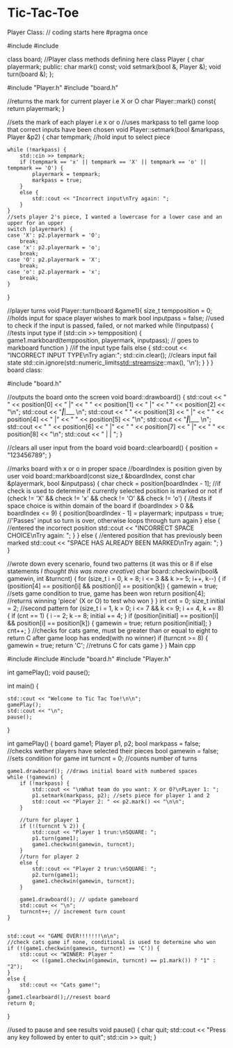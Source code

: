 # Tic-Tac-Toe
Player Class:
// coding starts here
#pragma once

#include <iostream>
#include <limits>

class board;
//Player class methods defining here
class Player
{
    char playermark;
public:
    char mark() const;
    void setmark(bool &, Player &);
    void turn(board &);
};

#include "Player.h"
#include "board.h"

//returns the mark for current player i.e X or O
char Player::mark() const{
    return playermark;
}

//sets the mark of each player i.e x or o
//uses markpass to tell game loop that correct inputs have been chosen
void Player::setmark(bool &markpass, Player &p2) {
    char tempmark; //hold input to select piece

    while (!markpass) {
        std::cin >> tempmark;
        if (tempmark == 'x' || tempmark == 'X' || tempmark == 'o' || tempmark == 'O') {
            playermark = tempmark;
            markpass = true;
        }
        else {
            std::cout << "Incorrect input\nTry again: ";
        }
    }
    //sets player 2's piece, I wanted a lowercase for a lower case and an upper for an upper
    switch (playermark) {
    case 'X': p2.playermark = 'O';
        break;
    case 'x': p2.playermark = 'o';
        break;
    case 'O': p2.playermark = 'X';
        break;
    case 'o': p2.playermark = 'x';
        break;
    }
}

//player turns
void Player::turn(board &game1){
    size_t tempposition = 0; //holds input for space player wishes to mark
    bool inputpass = false; //used to check if the input is passed, failed, or not marked
    while (!inputpass) {
        //tests input type
        if (std::cin >> tempposition) {
            game1.markboard(tempposition, playermark, inputpass); // goes to markboard function
        }
        //if the input type fails
        else {
            std::cout << "INCORRECT INPUT TYPE\nTry agian:";
            std::cin.clear(); //clears input fail state
            std::cin.ignore(std::numeric_limits<std::streamsize>::max(), '\n');
        }
    }
}
board class:

#include "board.h"


//outputs the board onto the screen
void board::drawboard() {
    std::cout << " " << position[0] << " |" << " " << position[1] << " |" << " " << position[2] << "\n";
    std::cout << "___|___|___ \n";
    std::cout << " " << position[3] << " |" << " " << position[4] << " |" << " " << position[5] << "\n";
    std::cout << "___|___|___ \n";
    std::cout << " " << position[6] << " |" << " " << position[7] << " |" << " " << position[8] << "\n";
    std::cout << "   |   |   ";
}

//clears all user input from the board
void board::clearboard() {
    position = "123456789";
}

//marks board with x or o in proper space
//boardIndex is position given by user
void board::markboard(const size_t &boardIndex, const char &playermark, bool &inputpass) {
    char check = position[boardIndex - 1];
    //if check is used to determine if currently selected position is marked or not
    if (check != 'X' && check != 'x' && check != 'O' && check != 'o') {
        //tests if space choice is within domain of the board
        if (boardIndex > 0 && boardIndex <= 9) {
            position[boardIndex - 1] = playermark;
            inputpass = true; //'Passes' input so turn is over, otherwise loops through turn again
        }
        else {
            //entered the incorrect position
            std::cout << "INCORRECT SPACE CHOICE\nTry again: ";
        }
    }
    else {
        //entered position that has previously been marked
        std::cout << "SPACE HAS ALREADY BEEN MARKED\nTry again: ";
    }
}

//wrote down every scenario, found two patterns (it was this or 8 if else statements *I thought this was more creative*)
char board::checkwin(bool& gamewin, int &turncnt) {
    for (size_t i = 0, k = 8; i <= 3 && k >= 5; i++, k--) {
        if (position[4] == position[i] && position[i] == position[k]) {
            gamewin = true; //sets game condition to true, game has been won
            return position[4]; //returns winning 'piece' (X or O) to test who won
        }
    }
    int cnt = 0;
    size_t initial = 2;
    //second pattern
    for (size_t i = 1, k = 0; i <= 7 && k <= 9; i += 4, k += 8) {
        if (cnt == 1) {
            i -= 2; k -= 8;
            initial += 4;
        }
        if (position[initial] == position[i] && position[i] == position[k]) {
            gamewin = true;
            return position[initial];
        }
        cnt++;
    }
    //checks for cats game, must be greater than or equal to eight  to return C after game loop has ended(with no winner)
    if (turncnt >= 8) {
        gamewin = true;
        return 'C'; //retruns C for cats game
    }
}
Main cpp



#include <iostream>
#include <limits>
#include "board.h"
#include "Player.h"

int gamePlay();
void pause();

int main() {

    std::cout << "Welcome to Tic Tac Toe!\n\n";
    gamePlay();
    std::cout << "\n";
    pause();
}

int gamePlay() {
    board game1;
    Player p1, p2;
    bool markpass = false; //checks wether players have selected their pieces
    bool gamewin = false; //sets condition for game
    int turncnt = 0; //counts number of turns

    game1.drawboard(); //draws initial board with numbered spaces
    while (!gamewin) {
        if (!markpass) {
            std::cout << "\nWhat team do you want: X or O?\nPLayer 1: ";
            p1.setmark(markpass, p2); //sets piece for player 1 and 2
            std::cout << "Player 2: " << p2.mark() << "\n\n";
        }

        //turn for player 1
        if (!(turncnt % 2)) {
            std::cout << "Player 1 trun:\nSQUARE: ";
            p1.turn(game1);
            game1.checkwin(gamewin, turncnt);
        }
        //turn for player 2
        else {
            std::cout << "Player 2 trun:\nSQUARE: ";
            p2.turn(game1);
            game1.checkwin(gamewin, turncnt);
        }

        game1.drawboard(); // update gameboard
        std::cout << "\n";
        turncnt++; // increment turn count
    }


    std::cout << "GAME OVER!!!!!!!\n\n";
    //check cats game if none, conditional is used to determine who won
    if (!(game1.checkwin(gamewin, turncnt) == 'C')) {
        std::cout << "WINNER: Player "
            << ((game1.checkwin(gamewin, turncnt) == p1.mark()) ? "1" : "2");
    }
    else {
        std::cout << "Cats game!";
    }
    game1.clearboard();//resest board
    return 0;
}

//used to pause and see results
void pause() {
    char quit;
    std::cout << "Press any key followed by enter to quit";
    std::cin >> quit;
}
